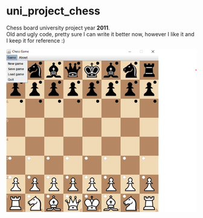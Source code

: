 # uni_project_chess

Chess board university project year **2011**.
<br>
Old and ugly code, pretty sure I can write it better now, however I like it and I keep it for reference :)

![alt text](https://github.com/ShtiliyanUzunov/uni_project_chess/blob/master/images/overview.png)
